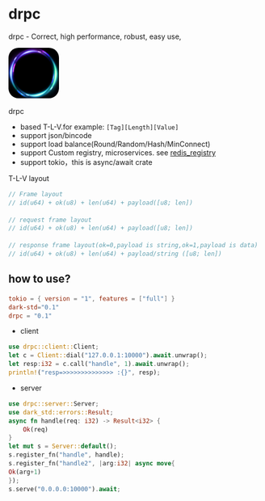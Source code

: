 # drpc

drpc - Correct, high performance, robust, easy use,

<img style="width: 100px;height: 100px;border-radius:20px;" width="100" height="100" src="logo.png" />

drpc

* based T-L-V.for example:  ```[Tag][Length][Value]```
* support json/bincode
* support load balance(Round/Random/Hash/MinConnect)
* support Custom registry, microservices. see [redis_registry](example/src/redis_registry.rs)
* support tokio，this is async/await crate

T-L-V layout
```rust
// Frame layout
// id(u64) + ok(u8) + len(u64) + payload([u8; len])

// request frame layout
// id(u64) + ok(u8) + len(u64) + payload([u8; len])

// response frame layout(ok=0,payload is string,ok=1,payload is data)
// id(u64) + ok(u8) + len(u64) + payload/string ([u8; len])
```


## how to use?

```toml
tokio = { version = "1", features = ["full"] }
dark-std="0.1"
drpc = "0.1"
```

* client

```rust
use drpc::client::Client;
let c = Client::dial("127.0.0.1:10000").await.unwrap();
let resp:i32 = c.call("handle", 1).await.unwrap();
println!("resp=>>>>>>>>>>>>>> :{}", resp);
```

* server

```rust
use drpc::server::Server;
use dark_std::errors::Result;
async fn handle(req: i32) -> Result<i32> {
    Ok(req)
}
let mut s = Server::default();
s.register_fn("handle", handle);
s.register_fn("handle2", |arg:i32| async move{
Ok(arg+1)
});
s.serve("0.0.0.0:10000").await;
```